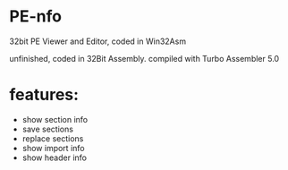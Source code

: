 # PE-nfo
32bit PE Viewer and Editor, coded in Win32Asm

unfinished, coded in 32Bit Assembly. compiled with Turbo Assembler 5.0

features:
=========
- show section info
- save sections
- replace sections
- show import info
- show header info

